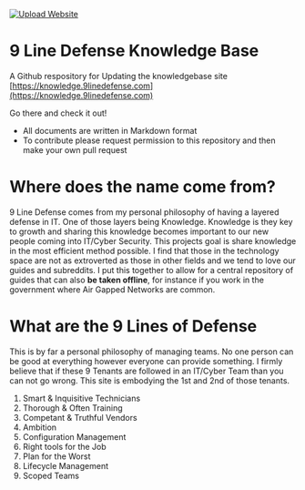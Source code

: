 [![Upload Website](https://github.com/aaronfs07/aaron-knowledge/actions/workflows/main.yml/badge.svg)](https://github.com/aaronfs07/aaron-knowledge/actions/workflows/main.yml)

# 9 Line Defense Knowledge Base
A Github respository for Updating the knowledgebase site [https://knowledge.9linedefense.com](https://knowledge.9linedefense.com)

Go there and check it out!

- All documents are written in Markdown format
- To contribute please request permission to this repository and then make your own pull request


# Where does the name come from?

9 Line Defense comes from my personal philosophy of having a layered defense in IT. One of those layers being Knowledge. Knowledge is they key to growth and sharing this knowledge becomes important to our new people coming into IT/Cyber Security. This projects goal is share knowledge in the most efficient method possible. I find that those in the technology space are not as extroverted as those in other fields and we tend to love our guides and subreddits. I put this together to allow for a central repository of guides that can also **be taken offline**, for instance if you work in the government where Air Gapped Networks are common. 

# What are the 9 Lines of Defense

This is by far a personal philosophy of managing teams. No one person can be good at everything however everyone can provide something. I firmly believe that if these 9 Tenants are followed in an IT/Cyber Team than you can not go wrong. This site is embodying the 1st and 2nd of those tenants.

1. Smart & Inquisitive Technicians
2. Thorough & Often Training
3. Competant & Truthful Vendors
4. Ambition
5. Configuration Management
6. Right tools for the Job
7. Plan for the Worst
8. Lifecycle Management
9. Scoped Teams
